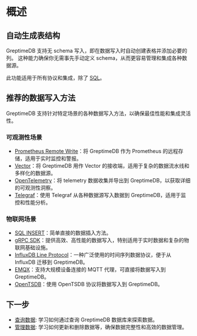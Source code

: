 # 概述

## 自动生成表结构

GreptimeDB 支持无 schema 写入，即在数据写入时自动创建表格并添加必要的列。
这种能力确保你无需事先手动定义 schema，从而更容易管理和集成各种数据源。
<!-- TODO: 添加协议和集成的链接 -->
此功能适用于所有协议和集成，除了 [SQL](./for-iot/sql.md)。

## 推荐的数据写入方法

GreptimeDB 支持针对特定场景的各种数据写入方法，以确保最佳性能和集成灵活性。

### 可观测性场景

- [Prometheus Remote Write](./for-observerbility/prometheus.md)：将 GreptimeDB 作为 Prometheus 的远程存储，适用于实时监控和警报。
- [Vector](./for-observerbility/vector.md)：将 GreptimeDB 用作 Vector 的接收端，适用于复杂的数据流水线和多样化的数据源。
- [OpenTelemetry](./for-observerbility/opentelemetry.md)：将 telemetry 数据收集并导出到 GreptimeDB，以获取详细的可观测性洞察。
- [Telegraf](./for-observerbility/telegraf.md)：使用 Telegraf 从各种数据源写入数据到 GreptimeDB，适用于监控和性能分析。

### 物联网场景

- [SQL INSERT](./for-iot/sql.md)：简单直接的数据插入方法。
- [gRPC SDK](./for-iot/grpc-sdks/overview.md)：提供高效、高性能的数据写入，特别适用于实时数据和复杂的物联网基础设施。
- [InfluxDB Line Protocol](./for-iot/influxdb-line-protocol.md)：一种广泛使用的时间序列数据协议，便于从 InfluxDB 迁移到 GreptimeDB。
- [EMQX](./for-iot/emqx.md)：支持大规模设备连接的 MQTT 代理，可直接将数据写入到 GreptimeDB。
- [OpenTSDB](./for-iot/opentsdb.md)：使用 OpenTSDB 协议将数据写入到 GreptimeDB。

## 下一步

- [查询数据](/user-guide/query-data/overview.md): 学习如何通过查询 GreptimeDB 数据库来探索数据。
- [管理数据](/user-guide/manage-data/overview.md): 学习如何更新和删除数据等，确保数据完整性和高效的数据管理。

